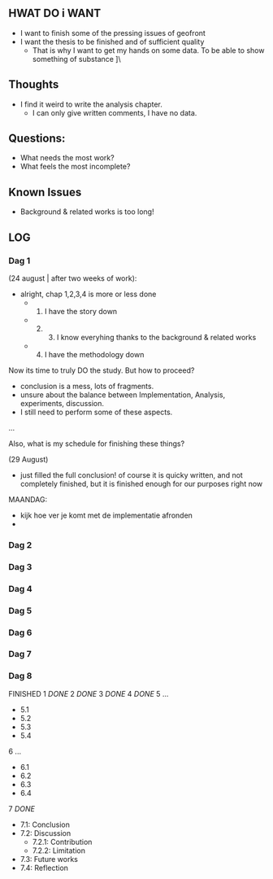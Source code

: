 ## HWAT DO i WANT
- I want to finish some of the pressing issues of geofront
- I want the thesis to be finished and of sufficient quality
  - That is why I want to get my hands on some data. To be able to show something of substance
  ]\






## Thoughts

- I find it weird to write the analysis chapter. 
  - I can only give written comments, I have no data. 

## Questions: 

<!-- - I'm looking for a good source on geocomputation / geodata. 
  Just generic things, like 'different types of geodata'
   -->
- What needs the most work? 
- What feels the most incomplete?

## Known Issues 

- Background & related works is too long! 


## LOG 

### Dag 1

(24 august | after two weeks of work):
- alright, chap 1,2,3,4 is more or less done
  - 1) I have the story down 
  - 2) 3) I know everyhing thanks to the background & related works 
  - 4) I have the methodology down

Now its time to truly DO the study. 
But how to proceed? 
- conclusion is a mess, lots of fragments.
- unsure about the balance between Implementation, Analysis, experiments, discussion. 
- I still need to perform some of these aspects. 

...

Also, what is my schedule for finishing these things? 

(29 August)
- just filled the full conclusion! of course it is quicky written, and not completely finished, but it is finished enough for our purposes right now

MAANDAG: 
- kijk hoe ver je komt met de implementatie afronden 
- 




### Dag 2

### Dag 3
### Dag 4
### Dag 5
### Dag 6
### Dag 7
### Dag 8
FINISHED 
1 _DONE_
2 _DONE_
3 _DONE_
4 _DONE_
5 ...
  - 5.1
  - 5.2
  - 5.3
  - 5.4

6 ...
  - 6.1
  - 6.2
  - 6.3
  - 6.4

7 _DONE_
  - 7.1: Conclusion 
  - 7.2: Discussion
     - 7.2.1: Contribution
     - 7.2.2: Limitation
  - 7.3: Future works
  - 7.4: Reflection


